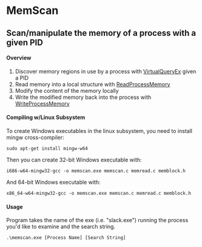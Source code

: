 # MemScan
## Scan/manipulate the memory of a process with a given PID

#### Overview
1. Discover memory regions in use by a process with [VirtualQueryEx](https://msdn.microsoft.com/en-us/library/windows/desktop/aa366907(v=vs.85).aspx) given a PID
2. Read memory into a local structure with [ReadProcessMemory](https://msdn.microsoft.com/en-us/library/windows/desktop/ms680553(v=vs.85).aspx)
3. Modify the content of the memory locally
4. Write the modified memory back into the process with [WriteProcessMemory](https://msdn.microsoft.com/en-us/library/windows/desktop/ms681674(v=vs.85).aspx)


#### Compiling w/Linux Subsystem

To create Windows executables in the linux subsystem, you need to install mingw cross-compiler:

```
sudo apt-get install mingw-w64
```

Then you can create 32-bit Windows executable with:

```
i686-w64-mingw32-gcc -o memscan.exe memscan.c memread.c memblock.h
```

And 64-bit Windows executable with:

```
x86_64-w64-mingw32-gcc -o memscan.exe memscan.c memread.c memblock.h
```

#### Usage

Program takes the name of the exe (i.e. "slack.exe") running the process you'd like to examine and the search string.

```
.\memscan.exe [Process Name] [Search String]
```

